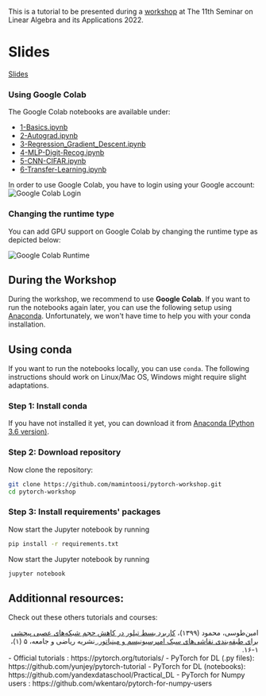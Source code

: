 This is a tutorial to be presented during a [workshop](http://cnf.hsu.ac.ir/esla/fa/page.php?rid=91) at The 11th Seminar on Linear Algebra and its Applications 2022.

# Slides
[Slides](https://mamintoosi.github.io/slides/topics/DL-HSU/DeepLearning-Workshop-ESLA2022.html)

### Using Google Colab
The Google Colab notebooks are available under:
- [1-Basics.ipynb](https://colab.research.google.com/github/mamintoosi/pytorch-workshop/blob/master/1-Basics.ipynb)
- [2-Autograd.ipynb](https://colab.research.google.com/github/mamintoosi/pytorch-workshop/blob/master/2-Autograd.ipynb)
- [3-Regression_Gradient_Descent.ipynb](https://colab.research.google.com/github/mamintoosi/pytorch-workshop/blob/master/3-Regression_Gradient_Descent.ipynb)
- [4-MLP-Digit-Recog.ipynb](https://colab.research.google.com/github/mamintoosi/pytorch-workshop/blob/master/4-MLP-Digit-Recog.ipynb)
- [5-CNN-CIFAR.ipynb](https://colab.research.google.com/github/mamintoosi/pytorch-workshop/blob/master/5-CNN-CIFAR.ipynb)
- [6-Transfer-Learning.ipynb](https://colab.research.google.com/github/mamintoosi/pytorch-workshop/blob/master/6-Transfer-Learning.ipynb)


In order to use Google Colab, you have to login using your Google account:
![Google Colab Login](figures/colab-connect.png)

### Changing the runtime type
You can add GPU support on Google Colab by changing the runtime type as depicted below:

![Google Colab Runtime](figures/colab-runtime.png)
<br />

## During the Workshop
During the workshop, we recommend to use **Google Colab**. 
If you want to run the notebooks again later, you can use the following setup using [Anaconda](https://www.anaconda.com/). Unfortunately, we won't have time to help you with your conda installation. 
<br />

## Using conda
If you want to run the notebooks locally, you can use `conda`. The following instructions
should work on Linux/Mac OS, Windows might require slight adaptations.

### Step 1: Install conda
If you have not installed it yet, you can download it from [Anaconda (Python 3.6 version)](https://www.anaconda.com/download/#linux).

### Step 2: Download repository 
Now clone the repository:
```bash
git clone https://github.com/mamintoosi/pytorch-workshop.git
cd pytorch-workshop
```

### Step 3: Install requirements' packages

Now start the Jupyter notebook by running
```bash
pip install -r requirements.txt
```

Now start the Jupyter notebook by running
```bash
jupyter notebook
```

## Additionnal resources:
Check out these others tutorials and courses:

<div dir="rtl">
							امین‌طوسی، محمود (۱۳۹۹)،
							<a href="https://math-sci.ui.ac.ir/article_25351.html">
								کاربرد بسط تیلور در کاهش حجم شبکه‌های عصبی پیچشی برای طبقه‌بندی نقاشی‌های سبک
								امپرسیونیسم و مینیاتور.
							</a>
							نشریه ریاضی و جامعه،‌ ۵ (۱)،‌ ۱-۱۶.
</div>							 
- Official tutorials : https://pytorch.org/tutorials/
- PyTorch for DL (.py files): https://github.com/yunjey/pytorch-tutorial
- PyTorch for DL (notebooks): https://github.com/yandexdataschool/Practical_DL
- PyTorch for Numpy users : https://github.com/wkentaro/pytorch-for-numpy-users
